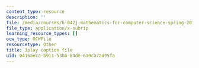 ```yaml
---
content_type: resource
description: ''
file: /media/courses/6-042j-mathematics-for-computer-science-spring-2015/0416aecab91153bb84de6a9ca7ad95fa_XnV8GAuAqJM.vtt
file_type: application/x-subrip
learning_resource_types: []
ocw_type: OCWFile
resourcetype: Other
title: 3play caption file
uid: 0416aeca-b911-53bb-84de-6a9ca7ad95fa
---
```

